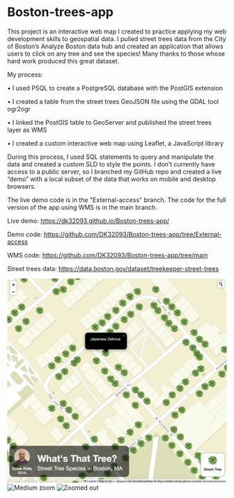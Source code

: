 # Boston-trees-app

This project is an interactive web map I created to practice applying my web development skills to geospatial data. I pulled street trees data from the City of Boston’s Analyze Boston data hub and created an application that allows users to click on any tree and see the species! Many thanks to those whose hard work produced this great dataset. 

My process:

•	I used PSQL to create a PostgreSQL database with the PostGIS extension

•	I created a table from the street trees GeoJSON file using the GDAL tool ogr2ogr

•	I linked the PostGIS table to GeoServer and published the street trees layer as WMS

•	I created a custom interactive web map using Leaflet, a JavaScript library

During this process, I used SQL statements to query and manipulate the data and created a custom SLD to style the points. I don’t currently have access to a public server, so I branched my GitHub repo and created a live “demo” with a local subset of the data that works on mobile and desktop browsers.

The live demo code is in the "External-access" branch.
The code for the full version of the app using WMS is in the main branch.

Live demo: https://dk32093.github.io/Boston-trees-app/

Demo code: https://github.com/DK32093/Boston-trees-app/tree/External-access

WMS code: https://github.com/DK32093/Boston-trees-app/tree/main

Street trees data: https://data.boston.gov/dataset/treekeeper-street-trees

![Closeup](Screenshot1.png)
![Medium zoom](Screenshot2.png)
![Zoomed out](Screenshot3.png)